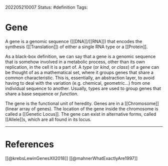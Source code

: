 202205210007
Status: #definition
Tags:

# Gene
A gene is a genomic sequence ([[DNA]]/[[RNA]]) that encodes the synthesis ([[Translation]]) of either a single RNA type or a [[Protein]]. 

As a black-box definition, we can say that a gene is a genomic sequence that is somehow involved in a metabolic process, other than its own replication, in the cell it is a part of.
A _type_ (or _kind_, or _class_) of a gene can be thought of as a mathematical set, where it groups genes that share a common characteristic. This is, essentially, an abstraction layer, to avoid having to deal with the variation (e.g. chemical, geometric...) from one individual sequence to another. Usually, types are used to group genes that share a base sequence or _function_.

The gene is the functional unit of heredity.
Genes are in a [[Chromosome]] (linear array of genes). The location of the gene inside the chromosome is called a [[Genetic Locus]]. The gene can exist in alternative forms, called [[Allele]]s, which are all found in its locus.


---
# References
[[@krebsLewinGenesXII2018]]
[[@mahnerWhatExactlyAre1997]]